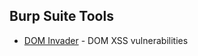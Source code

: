 ## Burp Suite Tools
- [DOM Invader](https://portswigger.net/burp/documentation/desktop/tools/dom-invader) - DOM XSS vulnerabilities
